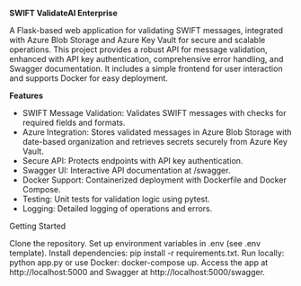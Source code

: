 **SWIFT ValidateAI Enterprise**

A Flask-based web application for validating SWIFT messages, integrated with Azure Blob Storage and Azure Key Vault for secure and scalable operations. This project provides a robust API for message validation, enhanced with API key authentication, comprehensive error handling, and Swagger documentation. It includes a simple frontend for user interaction and supports Docker for easy deployment.

**Features**

- SWIFT Message Validation: Validates SWIFT messages with checks for required fields and formats.
- Azure Integration: Stores validated messages in Azure Blob Storage with date-based organization and retrieves secrets securely from Azure Key Vault.
- Secure API: Protects endpoints with API key authentication.
- Swagger UI: Interactive API documentation at /swagger.
- Docker Support: Containerized deployment with Dockerfile and Docker Compose.
- Testing: Unit tests for validation logic using pytest.
- Logging: Detailed logging of operations and errors.

Getting Started

Clone the repository.
Set up environment variables in .env (see .env template).
Install dependencies: pip install -r requirements.txt.
Run locally: python app.py or use Docker: docker-compose up.
Access the app at http://localhost:5000 and Swagger at http://localhost:5000/swagger.
